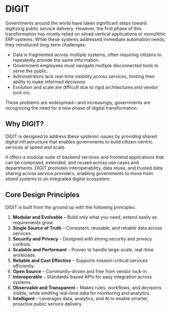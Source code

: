 # DIGIT

Governments around the world have taken significant steps toward digitizing public service delivery. However, the first phase of this transformation has mostly relied on siloed vertical applications or monolithic ERP systems. While these systems addressed immediate automation needs, they introduced long-term challenges:

- Data is fragmented across multiple systems, often requiring citizens to repeatedly provide the same information.
- Government employees must navigate multiple disconnected tools to serve the public.
- Administrators lack real-time visibility across services, limiting their ability to make informed decisions.
- Evolution and scale are difficult due to rigid architectures and vendor lock-ins.

These problems are widespread—and increasingly, governments are recognizing the need for a new phase of digital transformation.

## Why DIGIT?

DIGIT is designed to address these systemic issues by providing shared digital infrastructure that enables governments to build citizen-centric services at speed and scale.

It offers a modular suite of backend services and frontend applications that can be composed, extended, and reused across use cases and departments. DIGIT promotes interoperability, data reuse, and trusted data sharing across service providers, enabling governments to move from siloed systems to an integrated digital ecosystem.

## Core Design Principles

DIGIT is built from the ground up with the following principles:

1. **Modular and Evolvable** – Build only what you need, extend easily as requirements grow.
2. **Single Source of Truth** – Consistent, reusable, and reliable data across services.
3. **Security and Privacy** – Designed with strong security and privacy controls.
4. **Scalable and Performant** – Proven to handle large-scale, real-time workloads.
5. **Reliable and Cost Effective** – Supports mission-critical services efficiently.
6. **Open Source** – Community-driven and free from vendor lock-in.
7. **Interoperable** – Standards-based APIs for easy integration across systems.
8. **Observable and Transparent** – Makes rules, workflows, and decisions visible, while emitting real-time data for monitoring and analytics.
9. **Intelligent** – Leverages data, analytics, and AI to enable smarter, proactive public service delivery.
